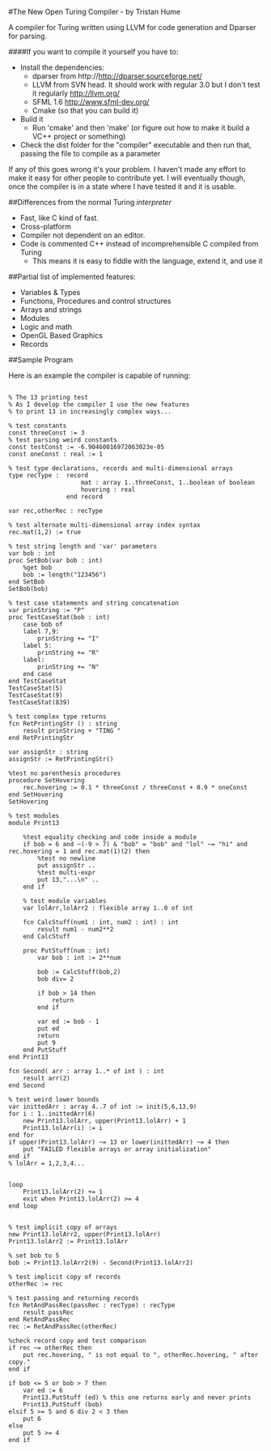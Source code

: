 #The New Open Turing Compiler - by Tristan Hume

A compiler for Turing written using LLVM for code generation and Dparser for parsing.

####If you want to compile it yourself you have to:
 * Install the dependencies:
   * dparser from http://http://dparser.sourceforge.net/
   * LLVM from SVN head. It should work with regular 3.0 but I don't test it regularly http://llvm.org/
   * SFML 1.6 http://www.sfml-dev.org/
   * Cmake (so that you can build it)
 * Build it
   * Run 'cmake' and then 'make' (or figure out how to make it build a VC++ project or something)
 * Check the dist folder for the "compiler" executable and then run that, passing the file to compile as a parameter

If any of this goes wrong it's your problem. I haven't made any effort to make it easy for other people to contribute yet.
I will eventually though, once the compiler is in a state where I have tested it and it is usable.

##Differences from the normal Turing *interpreter*
 * Fast, like C kind of fast.
 * Cross-platform
 * Compiler not dependent on an editor.
 * Code is commented C++ instead of incomprehensible C compiled from Turing
 	* This means it is easy to fiddle with the language, extend it, and use it

##Partial list of implemented features:
 * Variables & Types
 * Functions, Procedures and control structures
 * Arrays and strings
 * Modules
 * Logic and math
 * OpenGL Based Graphics
 * Records

##Sample Program

Here is an example the compiler is capable of running:

```

% The 13 printing test
% As I develop the compiler I use the new features
% to print 13 in increasingly complex ways...

% test constants
const threeConst := 3
% test parsing weird constants
const testConst := -6.90460016972063023e-05
const oneConst : real := 1

% test type declarations, records and multi-dimensional arrays
type recType :  record
                    mat : array 1..threeConst, 1..boolean of boolean
                    hovering : real
                end record

var rec,otherRec : recType

% test alternate multi-dimensional array index syntax
rec.mat(1,2) := true

% test string length and 'var' parameters
var bob : int
proc SetBob(var bob : int)
    %get bob
    bob := length("123456")
end SetBob
SetBob(bob)

% test case statements and string concatenation
var prinString := "P"
proc TestCaseStat(bob : int)
    case bob of
    label 7,9:
        prinString += "I"
    label 5:
        prinString += "R"
    label:
        prinString += "N"
    end case
end TestCaseStat
TestCaseStat(5)
TestCaseStat(9)
TestCaseStat(839)

% test complex type returns
fcn RetPrintingStr () : string
    result prinString + "TING "
end RetPrintingStr

var assignStr : string
assignStr := RetPrintingStr()

%test no parenthesis procedures
procedure SetHovering
    rec.hovering := 0.1 * threeConst / threeConst + 0.9 * oneConst
end SetHovering
SetHovering

% test modules
module Print13

    %test equality checking and code inside a module
    if bob = 6 and ~(-9 > 7) & "bob" = "bob" and "lol" ~= "hi" and rec.hovering = 1 and rec.mat(1)(2) then
        %test no newline
        put assignStr ..
        %test multi-expr
        put 13,"...\n" ..
    end if
    
    % test module variables
    var lolArr,lolArr2 : flexible array 1..0 of int

    fcn CalcStuff(num1 : int, num2 : int) : int
        result num1 - num2**2
    end CalcStuff

    proc PutStuff(num : int)
        var bob : int := 2**num

        bob := CalcStuff(bob,2)
        bob div= 2

        if bob > 14 then
            return
        end if

        var ed := bob - 1    
        put ed
        return
        put 9
    end PutStuff
end Print13

fcn Second( arr : array 1..* of int ) : int
    result arr(2)
end Second

% test weird lower bounds
var inittedArr : array 4..7 of int := init(5,6,13,9)
for i : 1..inittedArr(6)
    new Print13.lolArr, upper(Print13.lolArr) + 1
    Print13.lolArr(i) := i
end for
if upper(Print13.lolArr) ~= 13 or lower(inittedArr) ~= 4 then
    put "FAILED flexible arrays or array initialization"
end if
% lolArr = 1,2,3,4...


loop
    Print13.lolArr(2) += 1
    exit when Print13.lolArr(2) >= 4
end loop


% test implicit copy of arrays
new Print13.lolArr2, upper(Print13.lolArr)
Print13.lolArr2 := Print13.lolArr

% set bob to 5
bob := Print13.lolArr2(9) - Second(Print13.lolArr2)

% test implicit copy of records
otherRec := rec

% test passing and returning records
fcn RetAndPassRec(passRec : recType) : recType
    result passRec
end RetAndPassRec
rec := RetAndPassRec(otherRec)

%check record copy and test comparison
if rec ~= otherRec then
    put rec.hovering, " is not equal to ", otherRec.hovering, " after copy."
end if

if bob <= 5 or bob > 7 then
    var ed := 6
    Print13.PutStuff (ed) % this one returns early and never prints
    Print13.PutStuff (bob)
elsif 5 >= 5 and 6 div 2 < 3 then
    put 6
else
    put 5 >= 4
end if
 ```
